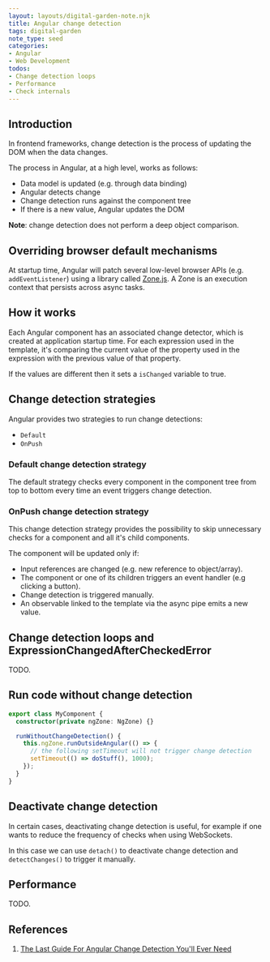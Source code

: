 ```yaml
---
layout: layouts/digital-garden-note.njk
title: Angular change detection
tags: digital-garden
note_type: seed
categories:
- Angular
- Web Development
todos:
- Change detection loops
- Performance
- Check internals
---
```


## Introduction

In frontend frameworks, change detection is the process of updating the DOM when the data changes.

The process in Angular, at a high level, works as follows:

<ul class="list-disc pl-8">
  <li>Data model is updated (e.g. through data binding)</li>
  <li>Angular detects change</li>
  <li>Change detection runs against the component tree</li>
  <li>If there is a new value, Angular updates the DOM</li>
</ul>

**Note**: change detection does not perform a deep object comparison.

## Overriding browser default mechanisms

At startup time, Angular will patch several low-level browser APIs (e.g. `addEventListener`) using a
library called <a class="link" href="https://github.com/angular/angular/tree/master/packages/zone.js">Zone.js</a>.
A Zone is an execution context that persists across async tasks.

## How it works

Each Angular component has an associated change detector, which is created at application startup time.
For each expression used in the template, it's comparing the current value of the property used in the expression with the previous value of that property.

If the values are different then it sets a `isChanged` variable to true.

## Change detection strategies

Angular provides two strategies to run change detections:

<ul class="list-disc pl-8">
  <li><code>Default</code></li>
  <li><code>OnPush</code></li>
</ul>

### Default change detection strategy

The default strategy checks every component in the component tree from top to bottom every time an event triggers change detection.

### OnPush change detection strategy

This change detection strategy provides the possibility to skip unnecessary checks for a component and all it's child components.

The component will be updated only if:

<ul class="list-disc pl-8">
  <li>Input references are changed (e.g. new reference to object/array).</li>
  <li>The component or one of its children triggers an event handler (e.g clicking a button).</li>
  <li>Change detection is triggered manually.</li>
  <li>An observable linked to the template via the async pipe emits a new value.</li>
</ul>

## Change detection loops and ExpressionChangedAfterCheckedError

TODO.

## Run code without change detection

```ts
export class MyComponent {
  constructor(private ngZone: NgZone) {}

  runWithoutChangeDetection() {
    this.ngZone.runOutsideAngular(() => {
      // the following setTimeout will not trigger change detection
      setTimeout(() => doStuff(), 1000);
    });
  }
}
```

## Deactivate change detection

In certain cases, deactivating change detection is useful, for example if one wants to reduce the frequency of checks when using WebSockets.

In this case we can use `detach()` to deactivate change detection and `detectChanges()` to trigger it manually.

## Performance

TODO.

## References

<ol class="list-decimal pl-8">
  <li>
    <a class="link" href="https://www.mokkapps.de/blog/the-last-guide-for-angular-change-detection-you-will-ever-need/">
      The Last Guide For Angular Change Detection You'll Ever Need
    </a>
  </li>
</ol>
